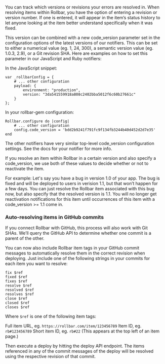 You can track which versions or revisions your errors are resolved in. When resolving items within Rollbar, you have the option of entering a revision or version number. If one is entered, it will appear in the item’s status history to let anyone looking at the item better understand specifically when it was fixed.

This version can be combined with a new code_version parameter set in the configuration options of the latest versions of our notifiers. This can be set to either a numerical value (eg. 1, 24, 300), a semantic version value (eg. 1.0.3, 2.9), or a Git revision SHA. Here are examples on how to set this parameter in our JavaScript and Ruby notifiers:

In the JavaScript snippet:

```
var _rollbarConfig = {
    # ... other configuration
    payload: {
        environment: "production",
        version: "3da541559918a808c2402bba5012f6c60b27661c"
    }
};
```

In your rollbar-gem configuration:

```
Rollbar.configure do |config|
    # ... other configuration
    config.code_version = 'bdd2b9241f791fc9f134fb3244b40d452d2d7e35'
end
```

The other notifiers have very similar top-level code_version configuration settings. See the docs for your notifier for more info.

If you resolve an item within Rollbar in a certain version and also specify a code_version, we use both of these values to decide whether or not to reactivate the item.

For example: Let's say you have a bug in version 1.0 of your app. The bug is fixed and will be deployed to users in verision 1.1, but that won’t happen for a few days. You can just resolve the Rollbar item associated with this bug now, but also specify that the resolved version is 1.1. You will no longer get reactivation notifications for this item until occurrences of this item with a code_version >= 1.1 come in.


### Auto-resolving items in GitHub commits

If you connect Rollbar with GitHub, this process will also work with Git SHAs. We’ll query the GitHub API to determine whether one commit is a parent of the other.

You can now also include Rollbar item tags in your GitHub commit messages to automatically resolve them in the correct revision when deploying. Just include one of the following strings in your commits for each item you want to resolve:

```
fix $ref
fixed $ref
fixes $ref
resolve $ref
resolved $ref
resolves $ref
close $ref
closed $ref
closes $ref
```

Where `$ref` is one of the following item tags:

Full item URL, eg. `https://rollbar.com/item/123456789`
Item ID, eg. `rb#123456789`
Short item ID, eg. `rb#22` (This appears at the top left of an item page.)

Then execute a deploy by hitting the deploy API endpoint. The items referenced in any of the commit messages of the deploy will be resolved using the respective revision of that commit.